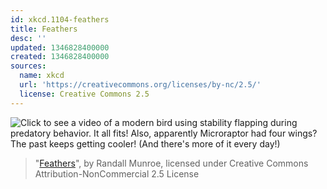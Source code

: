 ```yaml
---
id: xkcd.1104-feathers
title: Feathers
desc: ''
updated: 1346828400000
created: 1346828400000
sources:
  name: xkcd
  url: 'https://creativecommons.org/licenses/by-nc/2.5/'
  license: Creative Commons 2.5
---
```

![Click to see a video of a modern bird using stability flapping during predatory behavior. It all fits! Also, apparently Microraptor had *four* wings? The past keeps getting cooler! (And there's more of it every day!)](https://imgs.xkcd.com/comics/feathers.png)
> "[Feathers](https://xkcd.com/1104/)", by Randall Munroe, licensed under Creative Commons Attribution-NonCommercial 2.5 License
